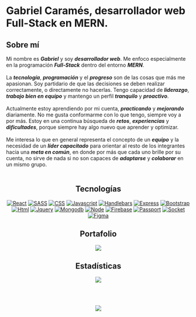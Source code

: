 <h1>Gabriel Caramés, desarrollador web Full-Stack en MERN. </h1>


## Sobre mí

Mi nombre es ***Gabriel*** y soy ***desarrollador web***. Me enfoco especialmente en la programación ***Full-Stack*** dentro del entorno ***MERN***.<br><br>
La ***tecnología***, ***programación*** y el ***progreso*** son de las cosas que más me apasionan. Soy partidario de que las decisiones se deben realizar correctamente, o directamente no hacerlas. Tengo capacidad de ***liderazgo***, ***trabajo bien en equipo*** y mantengo un perfil ***tranquilo*** y ***proactivo***. <br><br>
Actualmente estoy aprendiendo por mi cuenta, ***practicando*** y ***mejorando*** diariamente. No me gusta conformarme con lo que tengo, siempre voy a por más. Estoy en una continua búsqueda de ***retos***, ***experiencias*** y ***dificultades***, porque siempre hay algo nuevo que aprender y optimizar.<br><br>
Me interesa lo que en general representa el concepto de un ***equipo*** y la necesidad de un ***líder capacitado*** para orientar al resto de los integrantes hacia una ***meta en común***, en donde por más que cada uno brille por su cuenta, no sirve de nada si no son capaces de ***adaptarse*** y ***colaborar*** en un mismo grupo.<br><br>

<div align="center">

## Tecnologías

[![React](https://img.shields.io/badge/-React-black?style=for-the-badge&logo=React)](https://es.reactjs.org/)
[![SASS](https://img.shields.io/badge/-sass-white?style=for-the-badge&logo=sass)](https://sass-lang.com/)
[![CSS](https://img.shields.io/badge/-css-lightblue?style=for-the-badge&logo=css3)](https://developer.mozilla.org/es/docs/Web/CSS)
[![Javascript](https://img.shields.io/badge/-Javascript-critical?style=for-the-badge&logo=Javascript)](https://developer.mozilla.org/es/docs/Web/JavaScript)
[![Handlebars](https://img.shields.io/badge/-handlebars-blue?logo=data%3Aimage%2Fpng%3Bbase64%2CiVBORw0KGgoAAAANSUhEUgAAAEAAAABACAYAAACqaXHeAAAABmJLR0QA%2FwD%2FAP%2BgvaeTAAACc0lEQVR4nO3XS2hVVxTG8V9SJIVOqkKQ0toYBamTYq2UaumwWHVioA4Mgp05sBOLY4kjrR239GU7bmdSLHRgdZSISjtwoIagjoQQfCTRxkfSDva%2BcHI8N7nJPRcCrj8suOy917e%2Fde45%2B0EQBEEQBEEQBEEQBEEQBEEQBC8LXTXrbcYneB%2BbsC63j2MEv2J4EY0d2I8P0Jvb7mIMl%2FEnbtbquk26MSiZ%2B6%2BF%2BAvvVOhswYUWNS7hgJr%2FwDdwAr%2FhG%2BxsIWdTNtOK6WJM4dOCzl5ML0NnBBtb8PkRvs21DeVa57ETExUTHF9AdA%2FuL8N0Ix7jwzz3v23o3MPuBXwOVeRM5LnB25hcQLyKz%2FG8DdONGMvRrs5zHGri9UGTnIdYD1%2BXOm5iH27gWoXgYczWYLrumM3eylzLtQzk2oo5p1U0Hs2JX0iLW5EvMbcCim0WcwX%2FDQZxJP8%2BVhp%2FHWZKjd%2Fnwa8VRLrw1QoosNU4Zf4O0ajlx9K4x6Rvodj4BNsKyevxRwdMTuF2jqkO6J%2FL3htsx9PSmAek76OcPI0z%2BLlmc8M4iDe9yFu5b7jG%2BSZzHWfwqKL%2FBvzSgadfjBnpBLijouhmvIfvLO9ssJT4CT7rkPiotCCtXkLhZVZnjdEOeRyAV3C1JsFZnMUu6YhcF91Z86z6tuAruXbQjzttiI3jJPpqLLoZfXmu8Tb83sKGsvBaaZsor5TNYg7npUtJT%2F11LkpPnvu81s8mT%2FED1jREqm5TvdLlZKt02enDKmnLmME%2F0utzUXqSK4F%2BfCxtde%2FiVbyOZ5LHMfyN36U3JwiCIAiCIAiCIAiCIAiCIAiCl5D%2FAfRgc8CWIgbMAAAAAElFTkSuQmCC&style=for-the-badge)](https://handlebarsjs.com/)
[![Express](https://img.shields.io/badge/-express-black?style=for-the-badge&logo=express)](https://expressjs.com/es/)
[![Bootstrap](https://img.shields.io/badge/-Bootstrap-white?style=for-the-badge&logo=Bootstrap)](https://getbootstrap.com/)
[![Html](https://img.shields.io/badge/-html-black?style=for-the-badge&logo=html5)](https://developer.mozilla.org/es/docs/Web/HTML)
[![Jquery](https://img.shields.io/badge/-Jquery-violet?style=for-the-badge&logo=Jquery)](https://jquery.com/)
[![Mongodb](https://img.shields.io/badge/-Mongodb-lightblue?style=for-the-badge&logo=Mongodb)](https://www.mongodb.com/es)
[![Node](https://img.shields.io/badge/-Node-black?style=for-the-badge&logo=Node.js)](https://nodejs.org/es/)
[![Firebase](https://img.shields.io/badge/-Firebase-white?style=for-the-badge&logo=firebase)](https://firebase.com/)
[![Passport](https://img.shields.io/badge/-Passport-black?style=for-the-badge&logo=passport)](http://www.passportjs.org/)
[![Socket](https://img.shields.io/badge/-Socket-black?style=for-the-badge&logo=Socket.io)](https://socket.io/)
[![Figma](https://img.shields.io/badge/-Figma-white?style=for-the-badge&logo=figma)](https://figma.com/)

## Portafolio
<a href="https://github.com/anuraghazra/convoychat">
  <img align="center" src="https://github-readme-stats.vercel.app/api/pin/?username=gabrielcarames&repo=portafolio&theme=midnight-purple" />
</a>

## Estadísticas

<a href="https://github.com/anuraghazra/github-readme-stats">
  <img align="center" src="https://github-readme-stats.vercel.app/api?username=gabrielcarames&show_icons=true&theme=midnight-purple" />
</a>
  
<br><br>
  
<a href="https://github.com/anuraghazra/github-readme-stats">
  <img align="center" src="https://github-readme-stats.vercel.app/api/top-langs/?username=gabrielcarames&layout=compact&theme=midnight-purple" />
</a>
  
</div>

